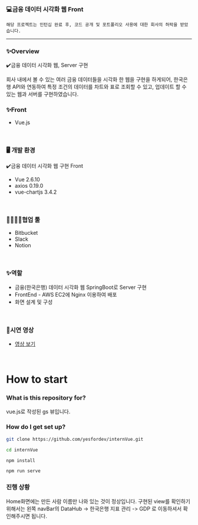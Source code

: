 
### 💻금융 데이터 시각화 웹 Front

`해당 프로젝트는 인턴십 완료 후, 코드 공개 및 포트폴리오 사용에 대한 회사의 허락을 받았습니다.`

---

### ✨Overview

✔️금융 데이터 시각화 웹, Server 구현

회사 내에서 볼 수 있는 여러 금융 데이터들을 시각화 한 웹을 구현을 하게되어, 한국은행 API와 연동하여 특정 조건의 데이터를 차트와 표로 조회할 수 있고, 업데이트 할 수 있는 웹과 서버를 구현하였습니다.
</br>

### ✨Front

- Vue.js

</br>

### 🖥️ 개발 환경

✔️금융 데이터 시각화 웹 구현 Front

- Vue 2.6.10
- axios 0.19.0
- vue-chartjs 3.4.2
</br>

### 👨‍👩‍👧‍👦협업 툴

- Bitbucket
- Slack
- Notion
</br>

### ✨역할
- 금융(한국은행) 데이터 시각화 웹 SpringBoot로 Server 구현
- FrontEnd - AWS EC2에 Nginx 이용하여 배포
- 화면 설계 및 구성
</br>

### 🎥시연 영상
- [영상 보기](https://drive.google.com/file/d/1VWlOacV6I20sT_pwZulMv4orVeQYXdVY/view?usp=sharing)

</br>

# How to start #

### What is this repository for? ###

vue.js로 작성된 gs 뷰입니다.

### How do I get set up? ###

```bash
git clone https://github.com/yesfordev/internVue.git

cd internVue

npm install

npm run serve
```

### 진행 상황 ###

Home화면에는 만든 사람 이름만 나와 있는 것이 정상입니다.
구현된 view를 확인하기 위해서는 왼쪽 navBar의 DataHub -> 한국은행 지표 관리 -> GDP 로 이동하셔서 확인해주시면 됩니다.
